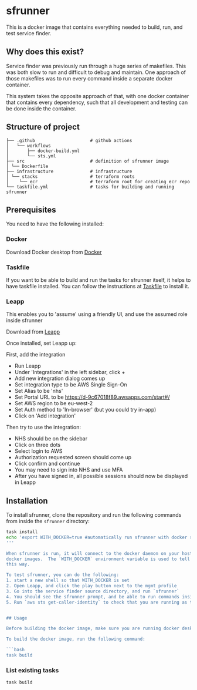 # sfrunner

This is a docker image that contains everything needed to build,
run, and test service finder.

## Why does this exist?

Service finder was previously run through a huge series
of makefiles.  This was both slow to run and difficult to
debug and maintain.  One approach of those makefiles was
to run every command inside a separate docker container.

This system takes the opposite approach of that, with one
docker container that contains every dependency, such that
all development and testing can be done inside the container.
          
## Structure of project

```
├── .github                     # github actions
│   └── workflows
│       ├── docker-build.yml
│       └── sts.yml
├── src                         # definition of sfrunner image
│ └── Dockerfile
├── infrastructure              # infrastructure
│ └── stacks                    # terraform roots
│    └── ecr                    # terraform root for creating ecr repo
└── taskfile.yml                # tasks for building and running sfrunner

```


## Prerequisites

You need to have the following installed:
                                                                  
### Docker

Download Docker desktop from [Docker](https://www.docker.com/) 

### Taskfile

If you want to be able to build and run the tasks for sfrunner itself,
it helps to have taskfile installed.  You can follow the instructions at
[Taskfile](https://taskfile.dev/#/installation) to install it.

### Leapp
        
This enables you to 'assume' using a friendly UI, and use the assumed role inside sfrunner

Download from [Leapp](https://www.leapp.cloud/download/desktop-app) 

Once installed, set Leapp up:
   
First, add the integration
* Run Leapp
* Under 'Integrations' in the left sidebar, click +
* Add new integration dialog comes up
* Set integration type to be AWS Single Sign-On
* Set Alias to be 'nhs'
* Set Portal URL to be https://d-9c67018f89.awsapps.com/start#/
* Set AWS region to be eu-west-2
* Set Auth method to 'In-browser' (but you could try in-app)
* Click on 'Add integration'
  
Then try to use the integration:
* NHS should be on the sidebar
* Click on three dots
* Select login to AWS
* Authorization requested screen should come up
* Click confirm and continue
* You may need to sign into NHS and use MFA
* After you have signed in, all possible sessions should now be displayed in Leapp



## Installation

To install sfrunner, clone the repository and run the following commands from inside the `sfrunner` directory:

```bash
task install
echo 'export WITH_DOCKER=true #automatically run sfrunner with docker support' >> ~/.zshrc
'''

When sfrunner is run, it will connect to the docker daemon on your host machine in order to run
docker images.  The `WITH_DOCKER` environment variable is used to tell sfrunner to run with docker in
this way.

To test sfrunner, you can do the following: 
1. start a new shell so that WITH_DOCKER is set
2. Open Leapp, and click the play button next to the mgmt profile
3. Go into the service finder source directory, and run `sfrunner`
4. You should see the sfrunner prompt, and be able to run commands inside the container
5. Run `aws sts get-caller-identity` to check that you are running as the assumed role


## Usage

Before building the docker image, make sure you are running docker desktop.

To build the docker image, run the following command:

```bash
task build
```



### List existing tasks

```bash
task build
```

